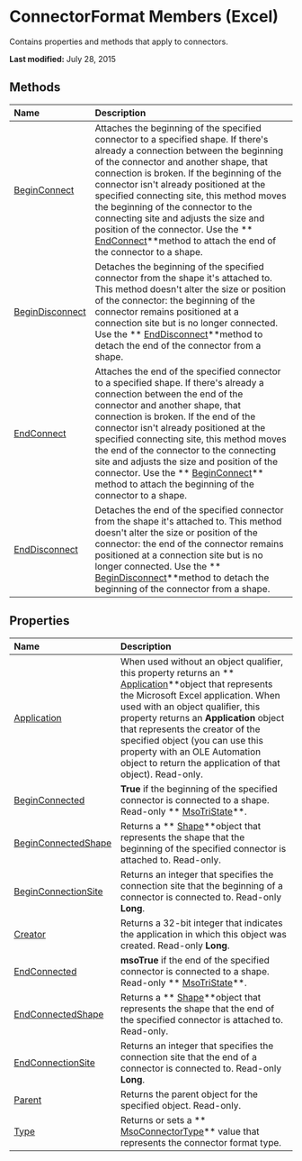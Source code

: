 
# ConnectorFormat Members (Excel)
Contains properties and methods that apply to connectors.

 **Last modified:** July 28, 2015


## Methods



|**Name**|**Description**|
|:-----|:-----|
| [BeginConnect](f2539299-1b35-7cf9-d315-9df76299fc8b.md)|Attaches the beginning of the specified connector to a specified shape. If there's already a connection between the beginning of the connector and another shape, that connection is broken. If the beginning of the connector isn't already positioned at the specified connecting site, this method moves the beginning of the connector to the connecting site and adjusts the size and position of the connector. Use the  ** [EndConnect](c8cc392c-8a54-99ed-ffdd-e5173792408f.md)**method to attach the end of the connector to a shape.|
| [BeginDisconnect](1edd106a-9f02-3916-401c-1b026e40d75a.md)|Detaches the beginning of the specified connector from the shape it's attached to. This method doesn't alter the size or position of the connector: the beginning of the connector remains positioned at a connection site but is no longer connected. Use the  ** [EndDisconnect](518345b5-c287-6183-93ae-61c5b56fb9a5.md)**method to detach the end of the connector from a shape.|
| [EndConnect](c8cc392c-8a54-99ed-ffdd-e5173792408f.md)|Attaches the end of the specified connector to a specified shape. If there's already a connection between the end of the connector and another shape, that connection is broken. If the end of the connector isn't already positioned at the specified connecting site, this method moves the end of the connector to the connecting site and adjusts the size and position of the connector. Use the  ** [BeginConnect](f2539299-1b35-7cf9-d315-9df76299fc8b.md)** method to attach the beginning of the connector to a shape.|
| [EndDisconnect](518345b5-c287-6183-93ae-61c5b56fb9a5.md)|Detaches the end of the specified connector from the shape it's attached to. This method doesn't alter the size or position of the connector: the end of the connector remains positioned at a connection site but is no longer connected. Use the  ** [BeginDisconnect](1edd106a-9f02-3916-401c-1b026e40d75a.md)**method to detach the beginning of the connector from a shape.|

## Properties



|**Name**|**Description**|
|:-----|:-----|
| [Application](c605e69b-6335-c925-8fcb-75b5bfa2999a.md)|When used without an object qualifier, this property returns an  ** [Application](19b73597-5cf9-4f56-8227-b5211f657f6f.md)**object that represents the Microsoft Excel application. When used with an object qualifier, this property returns an  **Application** object that represents the creator of the specified object (you can use this property with an OLE Automation object to return the application of that object). Read-only.|
| [BeginConnected](2ebc4d15-e6f3-a0c9-056e-78004465c60c.md)| **True** if the beginning of the specified connector is connected to a shape. Read-only ** [MsoTriState](2036cfc9-be7d-e05c-bec7-af05e3c3c515.md)**.|
| [BeginConnectedShape](9ff6c949-72c7-32e9-d1dc-6a0a3b861135.md)|Returns a  ** [Shape](8f01fcd1-b7d9-5216-2de5-40fb6648a403.md)**object that represents the shape that the beginning of the specified connector is attached to. Read-only.|
| [BeginConnectionSite](606f6e75-3375-da45-b177-63318ef5f594.md)|Returns an integer that specifies the connection site that the beginning of a connector is connected to. Read-only  **Long**.|
| [Creator](ba6891ca-344f-25d9-1430-a32652fed7b3.md)|Returns a 32-bit integer that indicates the application in which this object was created. Read-only  **Long**.|
| [EndConnected](e0831e66-f392-5044-0931-97bdab4de9c2.md)| **msoTrue** if the end of the specified connector is connected to a shape. Read-only ** [MsoTriState](2036cfc9-be7d-e05c-bec7-af05e3c3c515.md)**.|
| [EndConnectedShape](e13d9b94-aa51-5895-8ad4-c40ba7397331.md)|Returns a  ** [Shape](8f01fcd1-b7d9-5216-2de5-40fb6648a403.md)**object that represents the shape that the end of the specified connector is attached to. Read-only.|
| [EndConnectionSite](5791efdb-5cea-739c-b117-0858d8d45f08.md)|Returns an integer that specifies the connection site that the end of a connector is connected to. Read-only  **Long**.|
| [Parent](d9f8adf3-739b-9bca-9725-12733feb2547.md)|Returns the parent object for the specified object. Read-only.|
| [Type](55be2527-9fd5-6930-ff64-e3355a36e9e9.md)|Returns or sets a  ** [MsoConnectorType](2c67963f-5cb3-295d-fdf4-df33a283f1af.md)** value that represents the connector format type.|
